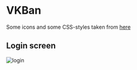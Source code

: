 # VKBan

Some icons and some CSS-styles taken from [here](https://github.com/horst3180/arc-theme)

## Login screen
![login](http://imgur.com/cnGuVIkl.png)
